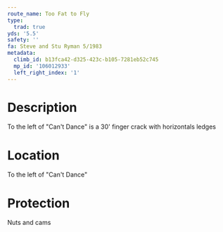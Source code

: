 ```yaml
---
route_name: Too Fat to Fly
type:
  trad: true
yds: '5.5'
safety: ''
fa: Steve and Stu Ryman 5/1983
metadata:
  climb_id: b13fca42-d325-423c-b105-7281eb52c745
  mp_id: '106012933'
  left_right_index: '1'
---
```

# Description
To the left of "Can't Dance" is a 30' finger crack with horizontals ledges

# Location
To the left of "Can't Dance"

# Protection
Nuts and cams
